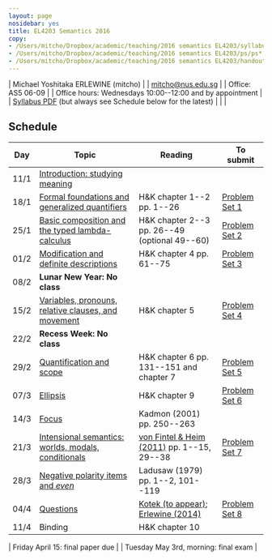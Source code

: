 ```yaml
---
layout: page
nosidebar: yes
title: EL4203 Semantics 2016
copy:
- /Users/mitcho/Dropbox/academic/teaching/2016 semantics EL4203/syllabus/syllabus.pdf
- /Users/mitcho/Dropbox/academic/teaching/2016 semantics EL4203/ps/ps*.pdf
- /Users/mitcho/Dropbox/academic/teaching/2016 semantics EL4203/handouts/handout*.pdf
---
```


| Michael Yoshitaka ERLEWINE (mitcho) |
| <a href='mailto:mitcho@nus.edu.sg'>mitcho@nus.edu.sg</a> |
| Office: AS5 06-09 |
| Office hours: Wednesdays 10:00--12:00 and by appointment |
| [Syllabus PDF](syllabus.pdf) (but always see Schedule below for the latest) |
| |

## Schedule

| Day | Topic | Reading | To submit |
|-----|-------|---------|-----------|
| 11/1 | [Introduction: studying meaning](handout01.pdf) | | |
| 18/1 | [Formal foundations and generalized quantifiers](handout02.pdf) | H&amp;K chapter 1--2 pp. 1--26 | [Problem Set 1](ps1.pdf) |
| 25/1 | [Basic composition and the typed lambda-calculus](handout03.pdf) | H&amp;K chapter 2--3 pp. 26--49 (optional 49--60) | [Problem Set 2](ps2.pdf) |
| 01/2 | [Modification and definite descriptions](handout04.pdf) | H&amp;K chapter 4 pp. 61--75 | [Problem Set 3](ps3.pdf) |
| 08/2 | **Lunar New Year: No class** |
| 15/2 | [Variables, pronouns, relative clauses, and movement](handout05.pdf) | H&amp;K chapter 5 | [Problem Set 4](ps4.pdf) |
| 22/2 | **Recess Week: No class** |
| 29/2 | [Quantification and scope](handout06.pdf) | H&amp;K chapter 6 pp. 131--151 and chapter 7 | [Problem Set 5](ps5.pdf) |
| 07/3 | [Ellipsis](handout07.pdf) | H&amp;K chapter 9 | [Problem Set 6](ps6.pdf) |
| 14/3 | [Focus](handout08.pdf) | Kadmon (2001) pp. 250--263 |  |
| 21/3 | [Intensional semantics: worlds, modals, conditionals](handout09.pdf) | [von Fintel &amp; Heim (2011)](http://web.mit.edu/fintel/fintel-heim-intensional.pdf) pp. 1--15, 29--38 | [Problem Set 7](ps7.pdf) |
| 28/3 | [Negative polarity items and *even*](handout10.pdf) | Ladusaw (1979) pp. 1--2, 101--119 |  |
| 04/4 | [Questions](handout11.pdf) | [Kotek (to appear)](http://hkotek.com/SuB-wh-paper.pdf); [Erlewine (2014)](https://mitcho.com/research/haishi.html) | [Problem Set 8](ps8.pdf) |
| 11/4 | Binding | H&amp;K chapter 10 |  |

| Friday April 15: final paper due |
| Tuesday May 3rd, morning: final exam |
